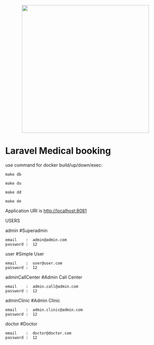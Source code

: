 <p align="center"><img src="https://res.cloudinary.com/dtfbvvkyp/image/upload/v1566331377/laravel-logolockup-cmyk-red.svg" width="400"></p>

# Laravel Medical booking

use command for docker build/up/down/exec:

```make db```

```make du```

```make dd```

```make de```

Application URI is [http://localhost:8081](localhost:8081)

USERS

admin #Superadmin

    email    :  admin@admin.com
    password :  12

user #Simple User

    email    :  user@user.com
    password :  12

adminCallCenter #Admin Call Center

    email    :  admin.call@admin.com
    password :  12

adminClinic #Admin Clinic

    email    :  admin.clinic@admin.com
    password :  12

doctor #Doctor

    email    :  doctor@doctor.com
    password :  12
